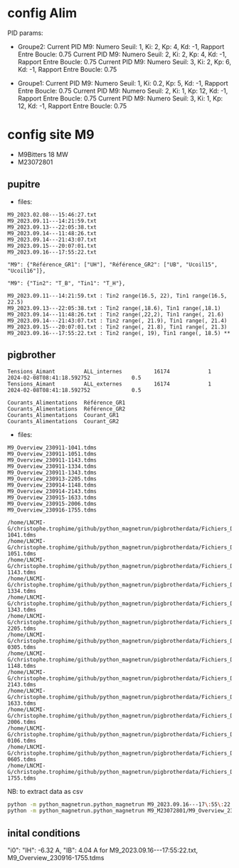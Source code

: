 # config Alim

PID params:
* Groupe2:
Current PID M9: Numero Seuil: 1, Ki: 2, Kp: 4, Kd: -1, Rapport Entre Boucle: 0.75
Current PID M9: Numero Seuil: 2, Ki: 2, Kp: 4, Kd: -1, Rapport Entre Boucle: 0.75
Current PID M9: Numero Seuil: 3, Ki: 2, Kp: 6, Kd: -1, Rapport Entre Boucle: 0.75

* Groupe1:
Current PID M9: Numero Seuil: 1, Ki: 0.2, Kp: 5, Kd: -1, Rapport Entre Boucle: 0.75
Current PID M9: Numero Seuil: 2, Ki: 1, Kp: 12, Kd: -1, Rapport Entre Boucle: 0.75
Current PID M9: Numero Seuil: 3, Ki: 1, Kp: 12, Kd: -1, Rapport Entre Boucle: 0.75

# config site M9

* M9Bitters 18 MW
* M23072801

## pupitre

* files:

```
M9_2023.02.08---15:46:27.txt
M9_2023.09.11---14:21:59.txt
M9_2023.09.13---22:05:38.txt
M9_2023.09.14---11:48:26.txt
M9_2023.09.14---21:43:07.txt
M9_2023.09.15---20:07:01.txt
M9_2023.09.16---17:55:22.txt
```

```
"M9": {"Référence_GR1": ["UH"], "Référence_GR2": ["UB", "Ucoil15", "Ucoil16"]},
```

```
"M9": {"Tin2": "T_B", "Tin1": "T_H"},
```

```
M9_2023.09.11---14:21:59.txt : Tin2 range(16.5, 22), Tin1 range(16.5, 22.5)
M9_2023.09.13---22:05:38.txt : Tin2 range(,18.6), Tin1 range(,18.1)
M9_2023.09.14---11:48:26.txt : Tin2 range(,22,2), Tin1 range(, 21.6)
M9_2023.09.14---21:43:07.txt : Tin2 range(, 21.9), Tin1 range(, 21.4)
M9_2023.09.15---20:07:01.txt : Tin2 range(, 21.8), Tin1 range(, 21.3)
M9_2023.09.16---17:55:22.txt : Tin2 range(, 19), Tin1 range(, 18.5) ** 
```


## pigbrother

```
Tensions_Aimant         ALL_internes          16174            1  2024-02-08T08:41:18.592752             0.5
Tensions_Aimant         ALL_externes          16174            1  2024-02-08T08:41:18.592752             0.5
```

```
Courants_Alimentations  Référence_GR1
Courants_Alimentations  Référence_GR2
Courants_Alimentations  Courant_GR1
Courants_Alimentations  Courant_GR2
```

* files:

```
M9_Overview_230911-1041.tdms
M9_Overview_230911-1051.tdms
M9_Overview_230911-1143.tdms
M9_Overview_230911-1334.tdms
M9_Overview_230911-1343.tdms
M9_Overview_230913-2205.tdms
M9_Overview_230914-1148.tdms
M9_Overview_230914-2143.tdms
M9_Overview_230915-1633.tdms
M9_Overview_230915-2006.tdms
M9_Overview_230916-1755.tdms
```

```
/home/LNCMI-G/christophe.trophime/github/python_magnetrun/pigbrotherdata/Fichiers_Data/M9/Fichiers_Archive/M9_Archive_230911-1041.tdms
/home/LNCMI-G/christophe.trophime/github/python_magnetrun/pigbrotherdata/Fichiers_Data/M9/Fichiers_Archive/M9_Archive_230911-1051.tdms
/home/LNCMI-G/christophe.trophime/github/python_magnetrun/pigbrotherdata/Fichiers_Data/M9/Fichiers_Archive/M9_Archive_230911-1143.tdms
/home/LNCMI-G/christophe.trophime/github/python_magnetrun/pigbrotherdata/Fichiers_Data/M9/Fichiers_Archive/M9_Archive_230911-1334.tdms
/home/LNCMI-G/christophe.trophime/github/python_magnetrun/pigbrotherdata/Fichiers_Data/M9/Fichiers_Archive/M9_Archive_230911-1343.tdms
/home/LNCMI-G/christophe.trophime/github/python_magnetrun/pigbrotherdata/Fichiers_Data/M9/Fichiers_Archive/M9_Archive_230913-2205.tdms
/home/LNCMI-G/christophe.trophime/github/python_magnetrun/pigbrotherdata/Fichiers_Data/M9/Fichiers_Archive/M9_Archive_230914-0305.tdms
/home/LNCMI-G/christophe.trophime/github/python_magnetrun/pigbrotherdata/Fichiers_Data/M9/Fichiers_Archive/M9_Archive_230914-1148.tdms
/home/LNCMI-G/christophe.trophime/github/python_magnetrun/pigbrotherdata/Fichiers_Data/M9/Fichiers_Archive/M9_Archive_230914-2143.tdms
/home/LNCMI-G/christophe.trophime/github/python_magnetrun/pigbrotherdata/Fichiers_Data/M9/Fichiers_Archive/M9_Archive_230915-1633.tdms
/home/LNCMI-G/christophe.trophime/github/python_magnetrun/pigbrotherdata/Fichiers_Data/M9/Fichiers_Archive/M9_Archive_230915-2006.tdms
/home/LNCMI-G/christophe.trophime/github/python_magnetrun/pigbrotherdata/Fichiers_Data/M9/Fichiers_Archive/M9_Archive_230916-0106.tdms
/home/LNCMI-G/christophe.trophime/github/python_magnetrun/pigbrotherdata/Fichiers_Data/M9/Fichiers_Archive/M9_Archive_230916-0605.tdms
/home/LNCMI-G/christophe.trophime/github/python_magnetrun/pigbrotherdata/Fichiers_Data/M9/Fichiers_Archive/M9_Archive_230916-1755.tdms
```

NB: to extract data as csv

```bash
python -m python_magnetrun.python_magnetrun M9_2023.09.16---17\:55\:22.txt select --output_key UH UB TinH TinB FlowH FlowB teb debitbrut
python -m python_magnetrun.python_magnetrun M9_M23072801/M9_Overview_230916-1755.tdms select --output_key Courants_Alimentations/Courant_GR1 Courants_Alimentations/Courant_GR2 
```
## inital conditions

"i0": "IH": -6.32 A, "IB": 4.04 A for M9_2023.09.16---17:55:22.txt, M9_Overview_230916-1755.tdms
